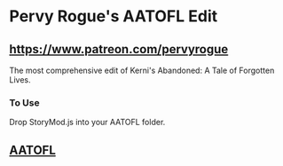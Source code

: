 # Pervy Rogue's AATOFL Edit

## https://www.patreon.com/pervyrogue

The most comprehensive edit of Kerni's Abandoned: A Tale of Forgotten Lives.

### To Use

Drop StoryMod.js into your AATOFL folder.

## [AATOFL](https://www.patreon.com/Kerni/posts)